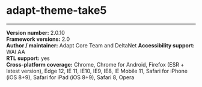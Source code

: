 # adapt-theme-take5

----------------------------
**Version number:**  2.0.10   
**Framework versions:**  2.0     
**Author / maintainer:** Adapt Core Team and DeltaNet
**Accessibility support:** WAI AA   
**RTL support:** yes  
**Cross-platform coverage:** Chrome, Chrome for Android, Firefox (ESR + latest version), Edge 12, IE 11, IE10, IE9, IE8, IE Mobile 11, Safari for iPhone (iOS 8+9), Safari for iPad (iOS 8+9), Safari 8, Opera    

